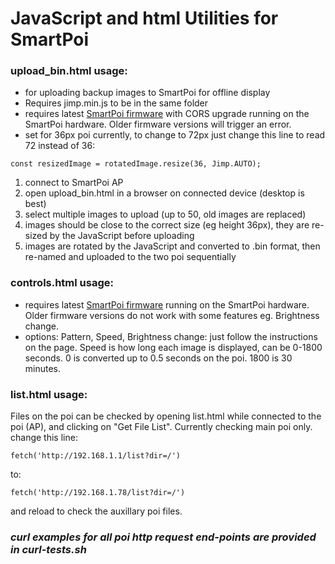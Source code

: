 # JavaScript and html Utilities for SmartPoi 

### upload_bin.html usage: 
- for uploading backup images to SmartPoi for offline display
- Requires jimp.min.js to be in the same folder
- requires latest [SmartPoi firmware](https://github.com/tomjuggler/SmartPoi-Firmware) with CORS upgrade running on the SmartPoi hardware. Older firmware versions will trigger an error. 
- set for 36px poi currently, to change to 72px just change this line to read 72 instead of 36: 
```
const resizedImage = rotatedImage.resize(36, Jimp.AUTO);
```

1. connect to SmartPoi AP
2. open upload_bin.html in a browser on connected device (desktop is best)
3. select multiple images to upload (up to 50, old images are replaced) 
4. images should be close to the correct size (eg height 36px), they are re-sized by the JavaScript before uploading
5. images are rotated by the JavaScript and converted to .bin format, then re-named and uploaded to the two poi sequentially

### controls.html usage: 
- requires latest [SmartPoi firmware](https://github.com/tomjuggler/SmartPoi-Firmware) running on the SmartPoi hardware. Older firmware versions do not work with some features eg. Brightness change.
- options: Pattern, Speed, Brightness change: just follow the instructions on the page. Speed is how long each image is displayed, can be 0-1800 seconds. 0 is converted up to 0.5 seconds on the poi. 1800 is 30 minutes. 

### list.html usage: 
Files on the poi can be checked by opening list.html while connected to the poi (AP), and clicking on "Get File List". Currently checking main poi only. change this line: 
```
fetch('http://192.168.1.1/list?dir=/')
```
to: 
```
fetch('http://192.168.1.78/list?dir=/')
```
and reload to check the auxillary poi files. 

### *curl examples for all poi http request end-points are provided in curl-tests.sh*
